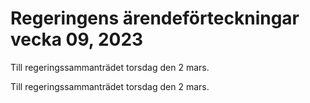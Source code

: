 # Regeringens ärendeförteckningar vecka 09, 2023

Till regeringssammanträdet torsdag den 2 mars.

Till regeringssammanträdet torsdag den 2 mars.
